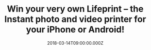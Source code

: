 ---
campaign-uuid: "c-8d651bd4-7ff9-4a91-a8cc-eb141319c5f8"
type: "Preview"
category: "competition"
date: "2018-03-14T09:00:00.000Z"
end-date: "2018-03-30T23:59:00.000Z"
disable-form: false
is_promoted: false
has_entry_page: true
title: "Win\_your very own Lifeprint – the Instant photo\_and\_video printer for your\
  \ iPhone or Android!"
competition-description: "<p>If you want to print instantly your favourite photos\
  \ and videos from your iPhone or Android… you can make it possible now with the\
  \ new Lifeprint 2x3 Hyperphoto Printer! NME is giving YOU the opportunity to win\
  \ the brand new portable Bluetooth printer you were waiting for!</p>\r\n<p>Click\
  \ on the link for a chance to win and make your photos come to life with the new\
  \ Lifeprint 2x3 Hyperphoto Printer!</p>"
hero-header: "Win\_your very own Lifeprint - the Instant photo\_and\_video printer\
  \ for your iPhone or Android!"
terms-confirmation: "N/A"
banner-img: "https://assets.expresslyapp.com/asset-61f492fa-29b9-445d-9284-b339557a7693.jpg"
logo-left-href: "https://shop.lifeprintphotos.com/collections/all"
logo-left-image: "https://assets.expresslyapp.com/df219c7b-4fcc-4587-b942-093ad038bd77-thumb.png"
logo-left-title: "Lifeprint"
bg-image-hero: "https://assets.expresslyapp.com/asset-bb2a0759-799e-42a0-847e-af312d4bbd1f.jpg"
bg-image-first: "https://assets.expresslyapp.com/asset-c9d48c58-48d3-46ee-9514-30bff595ea99.jpg"
bg-image-second: "https://assets.expresslyapp.com/asset-075931f5-4137-4632-9fd2-8e988673fec8.jpg"
bg-image-third: "https://assets.expresslyapp.com/asset-c0db9e8f-a86e-40eb-a8e3-7c7fdba513de.jpg"
section1-content: "<p>Make your photos special again and watch them come to life with\
  \ this super simple to use Lifeprint Bluetooth and Wi-Fi printer.</p>\r\n<p>Using\
  \ a unique technology called Hyperphoto (TM) Lifeprint also can embed a video\_\
  inside\_your photo making it come to life like magic in your hands.\_Print straight\
  \ from your iPhone or Android camera roll or instantly print from Instagram, Facebook\_\
  Snapchat, GIFs, and more.</p>"
section2-content: "<p>Lifeprint is the first, and only, instant photo printer in the\
  \ world\_that also allows you to share prints with friends\_and family all over\
  \ the\_world! \r\nIf you’re travelling the world or just want to make your friends\
  \ jealous\_of your\_holiday, you can connect to their Lifeprint printer and show\
  \ off your\_snaps in style.</p>\r\n<p>The photo paper comes with a sticky back so\
  \ you can stick your\_Lifeprints to make a super quick photo album,\_postcard or\
  \ collage!</p>"
section3-content: "<p>Now you can decorate your room with your favorite memories much\
  \ better than just hitting ‘like’ on a screen!\_Think no more and enter your details\
  \ below for a chance to win the amazing Lifeprint 2x3 Hyperphoto Printer worth £\
  134.95!</p> \r\n<p>Good luck!</p>"
entry-title: "Win\_your very own Lifeprint – the Instant photo\_and\_video printer\
  \ for your iPhone or Android!"
entry-content: "Enter the draw to win the Lifeprint 2x3 Hyperphoto Printer worth £\
  134.95!  by completing the form below before 23:59 on 30/03/18!"
has-winner: false
prize-description: "One 2x3 Lifeprint Hyperphoto printer worth £134.9"
---